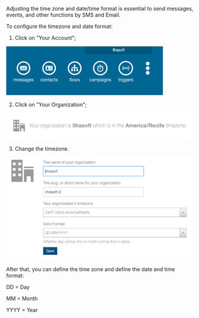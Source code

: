Adjusting the time zone and date/time format is essential to send messages, events, and other functions by SMS and Email.

To configure the timezone and date format:

1. Click on "Your Account";

![](/img/first_steps/fs8.png)

2. Click on "Your Organization";

![](/img/first_steps/fs11.png)

3. Change the timezone.

![](/img/first_steps/fs12.png)

After that, you can define the time zone and define the date and time format:

DD = Day

MM = Month

YYYY = Year